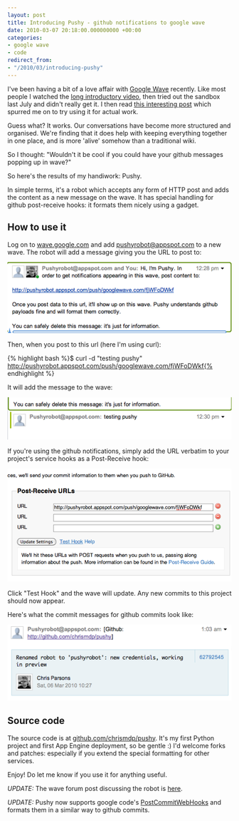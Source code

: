 ```yaml
---
layout: post
title: Introducing Pushy - github notifications to google wave
date: 2010-03-07 20:18:00.000000000 +00:00
categories:
- google wave
- code
redirect_from:
- "/2010/03/introducing-pushy"
---
```

I've been having a bit of a love affair with [Google Wave](http://wave.google.com) recently. Like most people I watched the [long introductory video](http://wave.google.com/about.html#video), then tried out the sandbox last July and didn't really get it. I then read [this interesting post](http://blog.cubeofm.com/on-how-google-wave-surprisingly-changed-my-li) which spurred me on to try using it for actual work.

Guess what? It works. Our conversations have become more structured and organised. We're finding that it does help with keeping everything together in one place, and is more 'alive' somehow than a traditional wiki. 

So I thought: "Wouldn't it be cool if you could have your github messages popping up in wave?"

So here's the results of my handiwork: Pushy.

In simple terms, it's a robot which accepts any form of HTTP post and adds the content as a new message on the wave. It has special handling for github post-receive hooks: it formats them nicely using a gadget.

## How to use it

Log on to [wave.google.com](http://wave.google.com) and add pushyrobot@appspot.com to a new wave. The robot will add a message giving you the URL to post to:

![Pushy's receive message](/assets/img/pushy-1.png)

Then, when you post to this url (here I'm using curl):

{% highlight bash %}$ curl -d "testing pushy" http://pushyrobot.appspot.com/push/googlewave.com/fjWFoDWkf{% endhighlight %}

It will add the message to the wave:

![The message appears](/assets/img/pushy-3.png)

If you're using the github notifications, simply add the URL verbatim to your project's service hooks as a Post-Receive hook:

![Github service hook configuration page](/assets/img/pushy-4.png)

Click "Test Hook" and the wave will update. Any new commits to this project should now appear.

Here's what the commit messages for github commits look like:

![Github commit message view](/assets/img/pushy-5.png)

## Source code

The source code is at [github.com/chrismdp/pushy](http://github.com/chrismdp/pushy). It's my first Python project and first App Engine deployment, so be gentle :) I'd welcome forks and patches: especially if you extend the special formatting for other services.

Enjoy! Do let me know if you use it for anything useful. 

*UPDATE:* The wave forum post discussing the robot is [here](http://bit.ly/bKCOkV).

*UPDATE:* Pushy now supports google code's [PostCommitWebHooks](http://code.google.com/p/support/wiki/PostCommitWebHooks) and formats them in a similar way to github commits.
